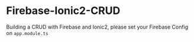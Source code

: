 # Firebase-Ionic2-CRUD
Building a CRUD with Firebase and Ionic2, please set your Firebase Config on `app.module.ts`
